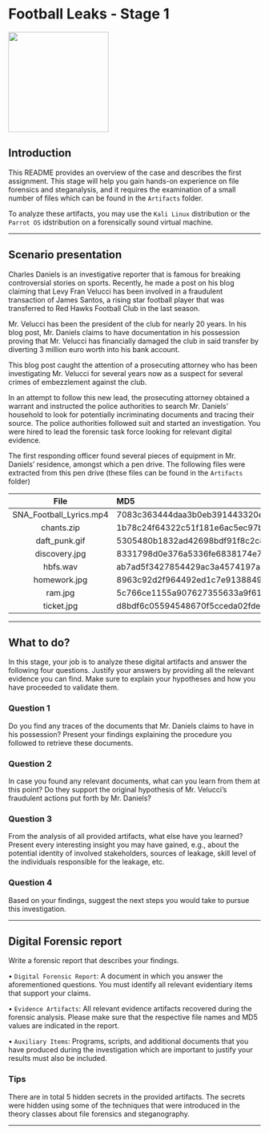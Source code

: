 # Football Leaks - Stage 1

<img src="https://user-images.githubusercontent.com/78174997/143688374-8fface34-8c12-44c2-a0bc-17f2326cc640.jpg" width="200px">


## Introduction

This README provides an overview of the case and describes the first assignment. This stage will help
you gain hands-on experience on file forensics and steganalysis, and it requires the examination of a
small number of files which can be found in the `Artifacts` folder. 

To analyze these artifacts, you may use the `Kali Linux` distribution or the `Parrot OS` idstribution on a forensically sound virtual machine.

---

## Scenario presentation

Charles Daniels is an investigative reporter that is famous for breaking controversial stories on sports.
Recently, he made a post on his blog claiming that Levy Fran Velucci has been involved in a fraudulent
transaction of James Santos, a rising star football player that was transferred to Red Hawks Football Club
in the last season. 

Mr. Velucci has been the president of the club for nearly 20 years. In his blog post,
Mr. Daniels claims to have documentation in his possession proving that Mr. Velucci has financially
damaged the club in said transfer by diverting 3 million euro worth into his bank account.

This blog post caught the attention of a prosecuting attorney who has been
investigating Mr. Velucci for several years now as a suspect for several crimes of embezzlement against
the club. 

In an attempt to follow this new lead, the prosecuting attorney obtained a warrant and instructed
the police authorities to search Mr. Daniels’ household to look for potentially incriminating documents
and tracing their source. The police authorities followed suit and started an investigation. You were hired
to lead the forensic task force looking for relevant digital evidence.

The first responding officer found several pieces of equipment in Mr. Daniels’ residence, amongst
which a pen drive. The following files were extracted from this pen drive (these files can be found in the `Artifacts` folder)

| File                             | MD5                              
|:--------------------------------:|:---------------------------------
|SNA_Football_Lyrics.mp4           | 7083c363444daa3b0eb391443320ecd8 
|chants.zip                        | 1b78c24f64322c51f181e6ac5ec97bc6
|daft_punk.gif                     | 5305480b1832ad42698bdf91f8c2c8e1
|discovery.jpg                     | 8331798d0e376a5336fe6838174e74e8
|hbfs.wav                          | ab7ad5f3427854429ac3a4574197ae0b
|homework.jpg                      | 8963c92d2f964492ed1c7e9138849ad9
|ram.jpg                           | 5c766ce1155a907627355633a9f61340
|ticket.jpg                        | d8bdf6c05594548670f5cceda02fded2

---

## What to do?

In this stage, your job is to analyze these digital artifacts and answer the following four questions.
Justify your answers by providing all the relevant evidence you can find. Make sure to explain your
hypotheses and how you have proceeded to validate them.

### Question 1

Do you find any traces of the documents that Mr. Daniels claims to have in his possession? Present
your findings explaining the procedure you followed to retrieve these documents.

### Question 2

In case you found any relevant documents, what can you learn from them at this point? Do they
support the original hypothesis of Mr. Velucci’s fraudulent actions put forth by Mr. Daniels?

### Question 3

From the analysis of all provided artifacts, what else have you learned? Present every interesting
insight you may have gained, e.g., about the potential identity of involved stakeholders, sources of
leakage, skill level of the individuals responsible for the leakage, etc.

### Question 4

Based on your findings, suggest the next steps you would take to pursue this investigation.

---

## Digital Forensic report

Write a forensic report that describes your findings.

• `Digital Forensic Report`: A document in which you answer the aforementioned questions. 
You must identify all relevant evidentiary items that support your claims.

• `Evidence Artifacts`: All relevant evidence artifacts recovered during the forensic analysis. Please
make sure that the respective file names and MD5 values are indicated in the report.

• `Auxiliary Items`: Programs, scripts, and additional documents that you have produced during the
investigation which are important to justify your results must also be included.

### Tips

There are in total 5 hidden secrets in the provided artifacts. The secrets were hidden using some
of the techniques that were introduced in the theory classes about file forensics and steganography.

---
